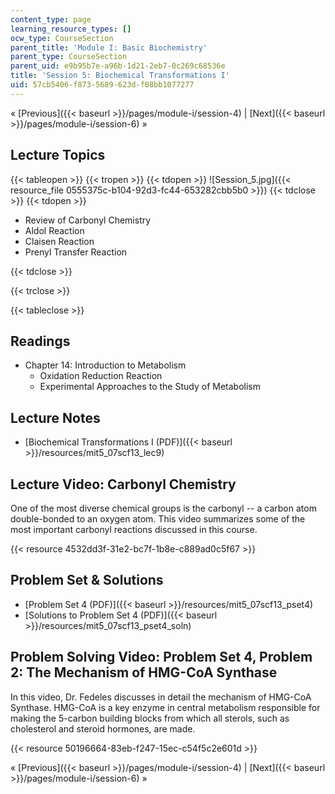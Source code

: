 ```yaml
---
content_type: page
learning_resource_types: []
ocw_type: CourseSection
parent_title: 'Module I: Basic Biochemistry'
parent_type: CourseSection
parent_uid: e9b95b7e-a96b-1d21-2eb7-0c269c68536e
title: 'Session 5: Biochemical Transformations I'
uid: 57cb5406-f873-5689-623d-f08bb1077277
---
```


« [Previous]({{< baseurl >}}/pages/module-i/session-4) | [Next]({{< baseurl >}}/pages/module-i/session-6) »

Lecture Topics
--------------

{{< tableopen >}}
{{< tropen >}}
{{< tdopen >}}
![Session_5.jpg]({{< resource_file 0555375c-b104-92d3-fc44-653282cbb5b0 >}})
{{< tdclose >}}
{{< tdopen >}}


*   Review of Carbonyl Chemistry
*   Aldol Reaction
*   Claisen Reaction
*   Prenyl Transfer Reaction


{{< tdclose >}}

{{< trclose >}}

{{< tableclose >}}

Readings
--------

*   Chapter 14: Introduction to Metabolism
    *   Oxidation Reduction Reaction
    *   Experimental Approaches to the Study of Metabolism

Lecture Notes
-------------

*   [Biochemical Transformations I (PDF)]({{< baseurl >}}/resources/mit5_07scf13_lec9)

Lecture Video: Carbonyl Chemistry
---------------------------------

One of the most diverse chemical groups is the carbonyl -- a carbon atom double-bonded to an oxygen atom. This video summarizes some of the most important carbonyl reactions discussed in this course.

{{< resource 4532dd3f-31e2-bc7f-1b8e-c889ad0c5f67 >}}

Problem Set & Solutions
-----------------------

*   [Problem Set 4 (PDF)]({{< baseurl >}}/resources/mit5_07scf13_pset4)
*   [Solutions to Problem Set 4 (PDF)]({{< baseurl >}}/resources/mit5_07scf13_pset4_soln)

Problem Solving Video: Problem Set 4, Problem 2: The Mechanism of HMG-CoA Synthase
----------------------------------------------------------------------------------

In this video, Dr. Fedeles discusses in detail the mechanism of HMG-CoA Synthase. HMG-CoA is a key enzyme in central metabolism responsible for making the 5-carbon building blocks from which all sterols, such as cholesterol and steroid hormones, are made.

{{< resource 50196664-83eb-f247-15ec-c54f5c2e601d >}}

« [Previous]({{< baseurl >}}/pages/module-i/session-4) | [Next]({{< baseurl >}}/pages/module-i/session-6) »
